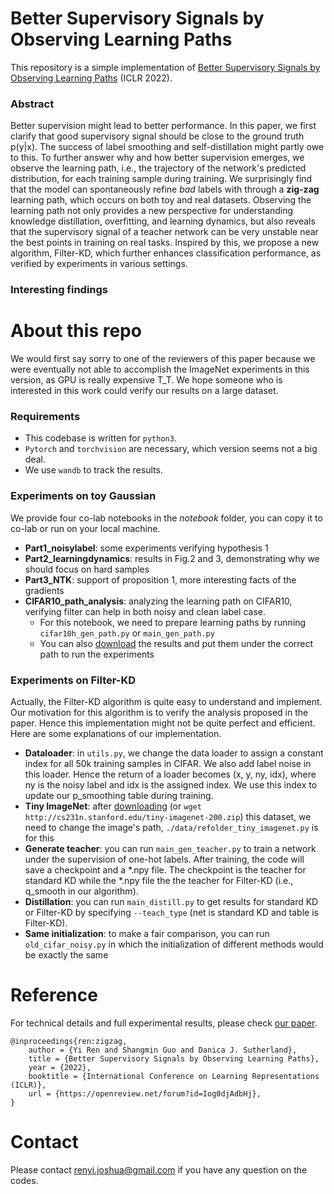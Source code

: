 # Better Supervisory Signals by Observing Learning Paths
This repository is a simple implementation of [Better Supervisory Signals by Observing Learning Paths](https://openreview.net/forum?id=Iog0djAdbHj) (ICLR 2022).

### Abstract
Better supervision might lead to better performance. 
In this paper, we first clarify that good supervisory signal should be close to the ground truth p(y|x).
The success of label smoothing and self-distillation might partly owe to this.
To further answer why and how better supervision emerges, 
we observe the learning path, i.e., the trajectory of the network's predicted distribution, for each training sample during training.
We surprisingly find that the model can spontaneously refine *bad* labels with through a **zig-zag** learning path,
which occurs on both toy and real datasets.
Observing the learning path not only provides a new perspective for understanding knowledge distillation, overfitting, and learning dynamics, 
but also reveals that the supervisory signal of a teacher network can be very unstable near the best points in training on real tasks.
Inspired by this, we propose a new algorithm, Filter-KD, which further enhances classification performance, 
as verified by experiments in various settings.

### Interesting findings


# About this repo
We would first say sorry to one of the reviewers of this paper because we were eventually not able to accomplish the ImageNet experiments in this version, as GPU is really expensive T_T. We hope someone who is interested in this work could verify our results on a large dataset.

### Requirements
- This codebase is written for `python3`.
- `Pytorch` and `torchvision` are necessary, which version seems not a big deal.
- We use `wandb` to track the results.

### Experiments on toy Gaussian
We provide four co-lab notebooks in the *notebook* folder, you can copy it to co-lab or run on your local machine.
- **Part1_noisylabel**: some experiments verifying hypothesis 1
- **Part2_learningdynamics**: results in Fig.2 and 3, demonstrating why we should focus on hard samples
- **Part3_NTK**: support of proposition 1, more interesting facts of the gradients
- **CIFAR10_path_analysis**: analyzing the learning path on CIFAR10, verifying filter can help in both noisy and clean label case.
  - For this notebook, we need to prepare learning paths by running `cifar10h_gen_path.py` or `main_gen_path.py`
  - You can also [download](https://drive.google.com/file/d/17BKaG1er_b553Ik6_BUoipA6dlPf3sHq/view?usp=sharing) the results and put them under the correct path to run the experiments

### Experiments on Filter-KD
Actually, the Filter-KD algorithm is quite easy to understand and implement. Our motivation for this algorithm is to verify the analysis proposed in the paper. Hence this implementation might not be quite perfect and efficient. Here are some explanations of our implementation.
- **Dataloader**: in `utils.py`, we change the data loader to assign a constant index for all 50k training samples in CIFAR. We also add label noise in this loader. Hence the return of a loader becomes (x, y, ny, idx), where ny is the noisy label and idx is the assigned index. We use this index to update our p_smoothing table during training.
- **Tiny ImageNet**: after [downloading](http://cs231n.stanford.edu/tiny-imagenet-200.zip) (or `wget http://cs231n.stanford.edu/tiny-imagenet-200.zip`) this dataset, we need to change the image's path, `./data/refolder_tiny_imagenet.py` is for this
- **Generate teacher**: you can run `main_gen_teacher.py` to train a network under the supervision of one-hot labels. After training, the code will save a checkpoint and a \*.npy file. The checkpoint is the teacher for standard KD while the \*.npy file the the teacher for Filter-KD (i.e., q_smooth in our algorithm).
- **Distillation**: you can run `main_distill.py` to get results for standard KD or Filter-KD by specifying `--teach_type` (net is standard KD and table is Filter-KD).
- **Same initialization**: to make a fair comparison, you can run `old_cifar_noisy.py` in which the initialization of different methods would be exactly the same

# Reference
For technical details and full experimental results, please check [our paper](https://openreview.net/forum?id=Iog0djAdbHj).
```
@inproceedings{ren:zigzag,
    author = {Yi Ren and Shangmin Guo and Danica J. Sutherland},
    title = {Better Supervisory Signals by Observing Learning Paths},
    year = {2022},
    booktitle = {International Conference on Learning Representations (ICLR)},
    url = {https://openreview.net/forum?id=Iog0djAdbHj},
}
```

# Contact
Please contact renyi.joshua@gmail.com if you have any question on the codes.
